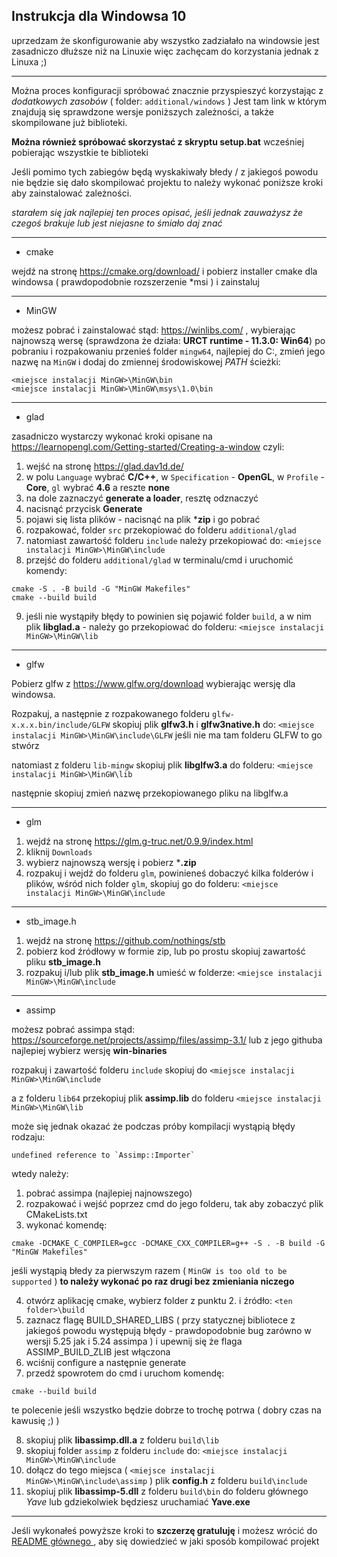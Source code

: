 ## Instrukcja dla Windowsa 10

uprzedzam że skonfigurowanie aby wszystko zadziałało na windowsie jest zasadniczo dłuższe niż na Linuxie więc zachęcam do korzystania jednak z Linuxa ;)
***
Można proces konfiguracji spróbować znacznie przyspieszyć korzystając z *dodatkowych zasobów* ( folder: `additional/windows` )
Jest tam link w którym znajdują się sprawdzone wersje poniższych zależności, a także skompilowane już biblioteki.

**Można również spróbować skorzystać z skryptu setup.bat** wcześniej pobierając wszystkie te biblioteki

Jeśli pomimo tych zabiegów będą wyskakiwały błedy / z jakiegoś powodu nie będzie się dało skompilować projektu to
należy wykonać poniższe kroki aby zainstalować zależności.

*starałem się jak najlepiej ten proces opisać, jeśli jednak zauważysz że czegoś brakuje lub jest niejasne to śmiało daj znać*
***
- cmake

wejdź na stronę https://cmake.org/download/ i pobierz installer cmake dla windowsa ( prawdopodobnie rozszerzenie *msi ) i zainstaluj
***
- MinGW

możesz pobrać i zainstalować stąd: https://winlibs.com/ , wybierając najnowszą wersę (sprawdzona że działa: **URCT runtime - 11.3.0: Win64**)
po pobraniu i rozpakowaniu przenieś folder `mingw64`, najlepiej do C:\, zmień jego nazwę na `MinGW` i dodaj do zmiennej środowiskowej _PATH_ ścieżki:

 ```
 <miejsce instalacji MinGW>\MinGW\bin
 <miejsce instalacji MinGW>\MinGW\msys\1.0\bin
 ```

***

 - glad

zasadniczo wystarczy wykonać kroki opisane na https://learnopengl.com/Getting-started/Creating-a-window czyli:
1. wejść na stronę https://glad.dav1d.de/
2. w polu `Language` wybrać **C/C++**, w `Specification` - **OpenGL**, w `Profile` - **Core**, `gl` wybrać **4.6** a reszte **none**
3. na dole zaznaczyć **generate a loader**, resztę odznaczyć
4. nacisnąć przycisk **Generate**
5. pojawi się lista plików - nacisnąć na plik ***zip** i go pobrać
6. rozpakować, folder `src` przekopiować do folderu `additional/glad`
7. natomiast zawartość folderu `include` należy przekopiować do: `<miejsce instalacji MinGW>\MinGW\include`
8. przejść do folderu `additional/glad` w terminalu/cmd i uruchomić komendy:
```
cmake -S . -B build -G "MinGW Makefiles"
cmake --build build
```
9. jeśli nie wystąpiły błędy to powinien się pojawić folder `build`, a w nim plik **libglad.a** - należy go przekopiować do folderu: `<miejsce instalacji MinGW>\MinGW\lib`

***

 - glfw

Pobierz glfw z https://www.glfw.org/download wybierając wersję dla windowsa.

Rozpakuj, a następnie z rozpakowanego folderu `glfw-x.x.x.bin/include/GLFW` skopiuj plik **glfw3.h** i **glfw3native.h** do:
 `<miejsce instalacji MinGW>\MinGW\include\GLFW` 
jeśli nie ma tam folderu GLFW to go stwórz

natomiast z folderu `lib-mingw` skopiuj plik **libglfw3.a** do folderu: `<miejsce instalacji MinGW>\MinGW\lib`

następnie skopiuj zmień nazwę przekopiowanego pliku na libglfw.a

***

 - glm

 1. wejdź na stronę https://glm.g-truc.net/0.9.9/index.html
 2. kliknij `Downloads`
 3. wybierz najnowszą wersję i pobierz ***.zip**
 4. rozpakuj i wejdź do folderu `glm`, powinieneś dobaczyć kilka folderów i plików, wśród nich folder `glm`, skopiuj go do folderu:
 `<miejsce instalacji MinGW>\MinGW\include`

***

- stb_image.h

1. wejdź na stronę https://github.com/nothings/stb
2. pobierz kod źródłowy w formie zip, lub po prostu skopiuj zawartość pliku **stb_image.h**
3. rozpakuj i/lub plik **stb_image.h** umieść w folderze: `<miejsce instalacji MinGW>\MinGW\include`

***

- assimp
 
 możesz pobrać assimpa stąd: https://sourceforge.net/projects/assimp/files/assimp-3.1/ lub z jego githuba
 najlepiej wybierz wersję **win-binaries**

 rozpakuj i zawartość folderu `include` skopiuj do `<miejsce instalacji MinGW>\MinGW\include`

 a z folderu `lib64` przekopiuj plik **assimp.lib** do folderu `<miejsce instalacji MinGW>\MinGW\lib`



może się jednak okazać że podczas próby kompilacji wystąpią błędy rodzaju:
```
undefined reference to `Assimp::Importer`
```
wtedy należy:
1. pobrać assimpa (najlepiej najnowszego)
2. rozpakować i wejść poprzez cmd do jego folderu, tak aby zobaczyć plik CMakeLists.txt
3. wykonać komendę:
```
cmake -DCMAKE_C_COMPILER=gcc -DCMAKE_CXX_COMPILER=g++ -S . -B build -G "MinGW Makefiles"
```
jeśli wystąpią błedy za pierwszym razem ( `MinGW is too old to be supported` ) 
**to należy wykonać po raz drugi bez zmieniania niczego**

4. otwórz aplikację cmake, wybierz folder z punktu 2. i źródło: `<ten folder>\build`
5. zaznacz flagę BUILD_SHARED_LIBS ( przy statycznej bibliotece z jakiegoś powodu występują błędy - prawdopodobnie bug zarówno w wersji 5.25 jak i 5.24 assimpa ) i upewnij się że flaga ASSIMP_BUILD_ZLIB jest włączona
6. wciśnij configure a następnie generate
7. przedź spowrotem do cmd i uruchom komendę:
```
cmake --build build
```
te polecenie jeśli wszystko będzie dobrze to trochę potrwa ( dobry czas na kawusię ;) )

8. skopiuj plik **libassimp.dll.a** z folderu `build\lib`
9. skopiuj folder `assimp` z folderu `include` do:
`<miejsce instalacji MinGW>\MinGW\include`
10. dołącz do tego miejsca ( `<miejsce instalacji MinGW>\MinGW\include\assimp` ) plik **config.h** z folderu `build\include`
11. skopiuj plik **libassimp-5.dll** z folderu `build\bin` do folderu głównego _Yave_ lub gdziekolwiek będziesz uruchamiać **Yave.exe**

***

Jeśli wykonałeś powyższe kroki to **szczerzę gratuluję** i możesz wrócić do [ README głównego ](README.md), aby się dowiedzieć w jaki sposób kompilować projekt